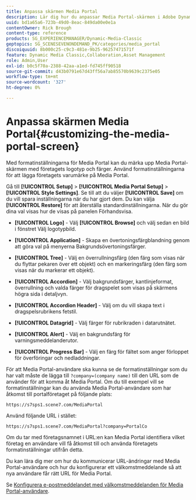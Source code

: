 ```yaml
---
title: Anpassa skärmen Media Portal
description: Lär dig hur du anpassar Media Portal-skärmen i Adobe Dynamic Media Classic.
uuid: bd1a65a6-723b-49d0-8eac-849da00e0e1a
contentOwner: Rick Brough
content-type: reference
products: SG_EXPERIENCEMANAGER/Dynamic-Media-Classic
geptopics: SG_SCENESEVENONDEMAND_PK/categories/media_portal
discoiquuid: 8b000c25-c9c3-481e-9b25-96257471571f
feature: Dynamic Media Classic,Collaboration,Asset Management
role: Admin,User
exl-id: b0c5f70a-2388-42aa-a1ed-fd745ff90518
source-git-commit: d43b0791e67d43ff56a7ab85570b9639c2375e05
workflow-type: tm+mt
source-wordcount: '327'
ht-degree: 0%

---
```


# Anpassa skärmen Media Portal{#customizing-the-media-portal-screen}

Med formatinställningarna för Media Portal kan du märka upp Media Portal-skärmen med företagets logotyp och färger. Använd formatinställningarna för att lägga företagets varumärke på Media Portal.

Gå till **[!UICONTROL Setup]** > **[!UICONTROL Media Portal Setup]** > **[!UICONTROL Style Settings]**. Se till att du väljer **[!UICONTROL Save]** om du vill spara inställningarna när du har gjort dem. Du kan välja **[!UICONTROL Restore]** för att återställa standardinställningarna. När du gör dina val visas hur de visas på panelen Förhandsvisa.

* **[!UICONTROL Logo]** - Välj **[!UICONTROL Browse]** och välj sedan en bild i fönstret Välj logotypbild.

* **[!UICONTROL Application]** - Skapa en övertoningsfärgblandning genom att göra val på menyerna Bakgrundsövertoningsfärger.

* **[!UICONTROL Tree]** - Välj en överrullningsfärg (den färg som visas när du flyttar pekaren över ett objekt) och en markeringsfärg (den färg som visas när du markerar ett objekt).

* **[!UICONTROL Accordion]** - Välj bakgrundsfärger, kantlinjeformat, överrullning och valda färger för dragspelet som visas på skärmens högra sida i detaljvyn.

* **[!UICONTROL Accordion Header]** - Välj om du vill skapa text i dragspelsrubrikens fetstil.

* **[!UICONTROL Datagrid]** - Välj färger för rubrikraden i datarutnätet.

* **[!UICONTROL Alert]** - Välj en bakgrundsfärg för varningsmeddelanderutor.

* **[!UICONTROL Progress Bar]** - Välj en färg för fältet som anger förloppet för överföringar och nedladdningar.

För att Media Portal-användare ska kunna se de formatinställningar som du har valt måste de lägga till `?company=(company name)` till den URL som de använder för att komma åt Media Portal. Om du till exempel vill se formatinställningar kan du använda Media Portal-användare som har åtkomst till portalföretaget på följande plats:

`https://s7sps1.scene7.com/MediaPortal`

Använd följande URL i stället:

`https://s7sps1.scene7.com/MediaPortal?company=PortalCo`

Om du tar med företagsnamnet i URL:en kan Media Portal identifiera vilket företag en användare vill få åtkomst till och använda företagets formatinställningar utifrån detta.

Du kan lära dig mer om hur du kommunicerar URL-ändringar med Media Portal-användare och hur du konfigurerar ett välkomstmeddelande så att nya användare får rätt URL för Media Portal.

Se [Konfigurera e-postmeddelandet med välkomstmeddelanden för Media Portal-användare](adding-media-portal-users.md#setting_up_the_welcome_e_mail_message_for_media_portal_users).

